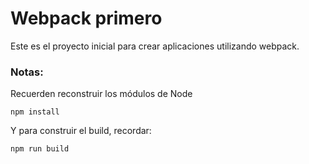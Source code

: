 # Webpack primero


Este es el proyecto inicial para crear aplicaciones utilizando webpack.

### Notas:
Recuerden reconstruir los módulos de Node
```
npm install
```
Y para construir el build, recordar:
```
npm run build
```



